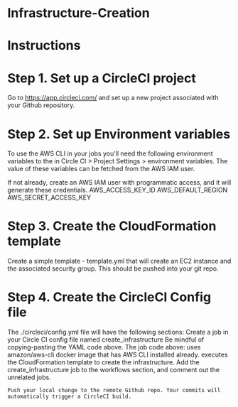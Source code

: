 # Infrastructure-Creation

# Instructions

# Step 1. Set up a CircleCI project
Go to https://app.circleci.com/ and set up a new project associated with your Github repository.

# Step 2. Set up Environment variables
To use the AWS CLI in your jobs you'll need the following environment variables to the in Circle CI > Project Settings > environment variables. The value of these variables can be fetched from the AWS IAM user.

If not already, create an AWS IAM user with programmatic access, and it will generate these credentials.
    AWS_ACCESS_KEY_ID
    AWS_DEFAULT_REGION
    AWS_SECRET_ACCESS_KEY

# Step 3. Create the CloudFormation template
Create a simple template - template.yml that will create an EC2 instance and the associated security group. This should be pushed into your git repo.

# Step 4. Create the CircleCI Config file
The ./circleci/config.yml file will have the following sections:
    Create a job in your Circle CI config file named create_infrastructure
Be mindful of copying-pasting the YAML code above. The job code above:
uses amazon/aws-cli docker image that has AWS CLI installed already.
executes the CloudFormation template to create the infrastructure.
Add the create_infrastructure job to the workflows section, and comment out the unrelated jobs.

    Push your local change to the remote Github repo. Your commits will automatically trigger a CircleCI build.